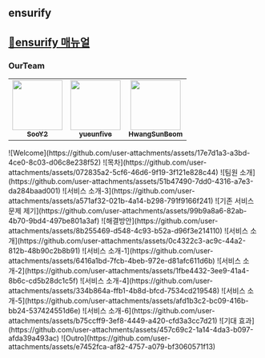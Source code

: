 ## ensurify
[🔗ensurify 매뉴얼](https://drive.google.com/file/d/1l-Fgm7u8kJbt8NIuPoRwRQqvjxMSqBXl/view?usp=drive_link)
---
### OurTeam
<table>
  <tr>
        <td align="center"><a href="https://github.com/SooY2"><img src="https://avatars.githubusercontent.com/u/101343915?v=4" width="100px;" alt=""/><br /><sub><b>SooY2</b></sub></a></td>
        <td align="center"><a href="https://github.com/yueunfive"><img src="https://avatars.githubusercontent.com/u/122276414?v=4" width="100px;" alt=""/><br /><sub><b>yueunfive</b></sub></a></td>
        <td align="center"><a href="[https://github.com/KIMGEONHWI](https://github.com/HwangSunBeom)"><img src="https://avatars.githubusercontent.com/u/72551358?v=4" width="100px;" alt=""/><br /><sub><b>HwangSunBeom</b></sub></a></td>
   </tr>
</table>
![Welcome](https://github.com/user-attachments/assets/17e7d1a3-a3bd-4ce0-8c03-d06c8e238f52)
![목차](https://github.com/user-attachments/assets/072835a2-5cf6-46d6-9f19-3f121e828c44)
![팀원 소개](https://github.com/user-attachments/assets/51b47490-7dd0-4316-a7e3-da284baad001)
![서비스 소개-3](https://github.com/user-attachments/assets/a571af32-021b-4a14-b298-791f9166f241)
![기존 서비스 문제 제기](https://github.com/user-attachments/assets/99b9a8a6-82ab-4b70-9bd4-497be801a3af)
![해결방안](https://github.com/user-attachments/assets/8b255469-d548-4c93-b52a-d96f3e214110)
![서비스 소개](https://github.com/user-attachments/assets/0c4322c3-ac9c-44a2-812b-48b90c2b8b91)
![서비스 소개-1](https://github.com/user-attachments/assets/6416a1bd-7fcb-4beb-972e-d81afc611d6b)
![서비스 소개-2](https://github.com/user-attachments/assets/1fbe4432-3ee9-41a4-8b6c-cd5b28dc1c5f)
![서비스 소개-4](https://github.com/user-attachments/assets/334b864a-ffb1-4b8d-bfcd-7534cd219548)
![서비스 소개-5](https://github.com/user-attachments/assets/afd1b3c2-bc09-416b-bb24-537424551d6e)
![서비스 소개-6](https://github.com/user-attachments/assets/b75ccff9-3ef8-4449-a420-cfd3a3cc7d21)
![기대 효과](https://github.com/user-attachments/assets/457c69c2-1a14-4da3-b097-afda39a493ac)
![Outro](https://github.com/user-attachments/assets/e7452fca-af82-4757-a079-bf3060571f13)
